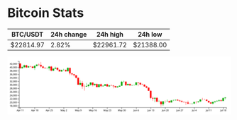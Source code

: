 # Bitcoin Stats

BTC/USDT|24h change|24h high|24h low|
|---|---|---|---|
|$22814.97|2.82%|$22961.72|$21388.00|

<img src="./chart.svg">
